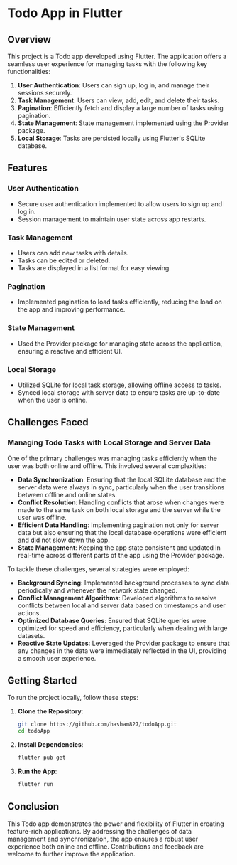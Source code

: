 # Todo App in Flutter

## Overview
This project is a Todo app developed using Flutter. The application offers a seamless user experience for managing tasks with the following key functionalities:
1. **User Authentication**: Users can sign up, log in, and manage their sessions securely.
2. **Task Management**: Users can view, add, edit, and delete their tasks.
3. **Pagination**: Efficiently fetch and display a large number of tasks using pagination.
4. **State Management**: State management implemented using the Provider package.
5. **Local Storage**: Tasks are persisted locally using Flutter's SQLite database.

## Features
### User Authentication
- Secure user authentication implemented to allow users to sign up and log in.
- Session management to maintain user state across app restarts.

### Task Management
- Users can add new tasks with details.
- Tasks can be edited or deleted.
- Tasks are displayed in a list format for easy viewing.

### Pagination
- Implemented pagination to load tasks efficiently, reducing the load on the app and improving performance.

### State Management
- Used the Provider package for managing state across the application, ensuring a reactive and efficient UI.

### Local Storage
- Utilized SQLite for local task storage, allowing offline access to tasks.
- Synced local storage with server data to ensure tasks are up-to-date when the user is online.

## Challenges Faced
### Managing Todo Tasks with Local Storage and Server Data
One of the primary challenges was managing tasks efficiently when the user was both online and offline. This involved several complexities:

- **Data Synchronization**: Ensuring that the local SQLite database and the server data were always in sync, particularly when the user transitions between offline and online states.
- **Conflict Resolution**: Handling conflicts that arose when changes were made to the same task on both local storage and the server while the user was offline.
- **Efficient Data Handling**: Implementing pagination not only for server data but also ensuring that the local database operations were efficient and did not slow down the app.
- **State Management**: Keeping the app state consistent and updated in real-time across different parts of the app using the Provider package.

To tackle these challenges, several strategies were employed:
- **Background Syncing**: Implemented background processes to sync data periodically and whenever the network state changed.
- **Conflict Management Algorithms**: Developed algorithms to resolve conflicts between local and server data based on timestamps and user actions.
- **Optimized Database Queries**: Ensured that SQLite queries were optimized for speed and efficiency, particularly when dealing with large datasets.
- **Reactive State Updates**: Leveraged the Provider package to ensure that any changes in the data were immediately reflected in the UI, providing a smooth user experience.

## Getting Started
To run the project locally, follow these steps:

1. **Clone the Repository**:
    ```bash
    git clone https://github.com/hasham827/todoApp.git
    cd todoApp
    ```

2. **Install Dependencies**:
    ```bash
    flutter pub get
    ```

3. **Run the App**:
    ```bash
    flutter run
    ```

## Conclusion
This Todo app demonstrates the power and flexibility of Flutter in creating feature-rich applications. By addressing the challenges of data management and synchronization, the app ensures a robust user experience both online and offline. Contributions and feedback are welcome to further improve the application.

